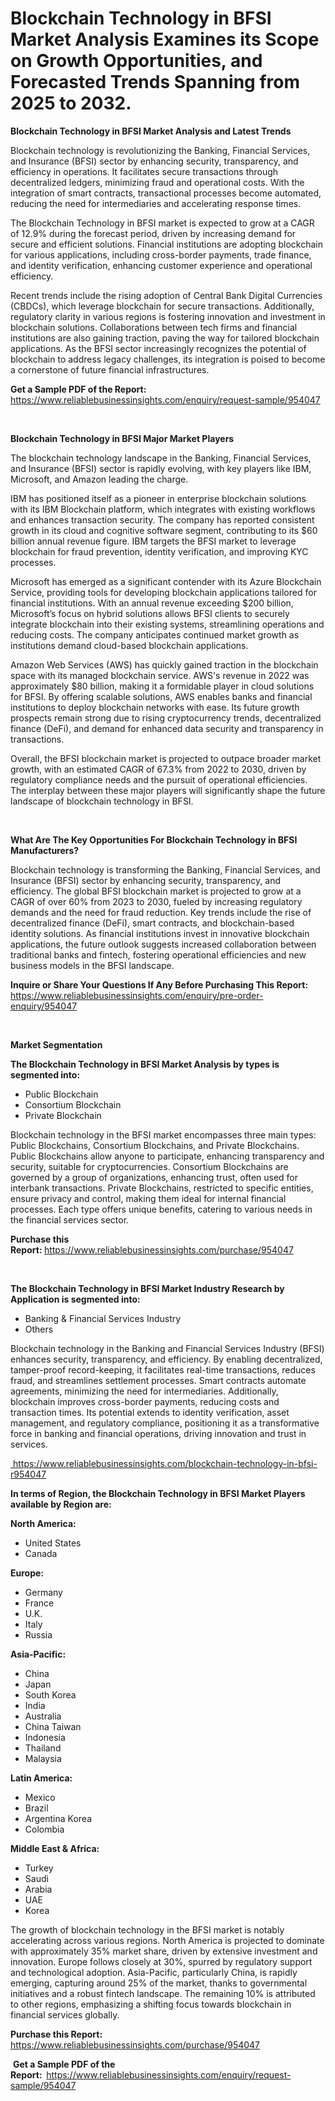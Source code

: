 <p><h1>Blockchain Technology in BFSI Market Analysis Examines its Scope on Growth Opportunities, and Forecasted Trends Spanning from 2025 to 2032.</h1></p><p><strong>Blockchain Technology in BFSI Market Analysis and Latest Trends</strong></p>
<p><p>Blockchain technology is revolutionizing the Banking, Financial Services, and Insurance (BFSI) sector by enhancing security, transparency, and efficiency in operations. It facilitates secure transactions through decentralized ledgers, minimizing fraud and operational costs. With the integration of smart contracts, transactional processes become automated, reducing the need for intermediaries and accelerating response times.</p><p>The Blockchain Technology in BFSI market is expected to grow at a CAGR of 12.9% during the forecast period, driven by increasing demand for secure and efficient solutions. Financial institutions are adopting blockchain for various applications, including cross-border payments, trade finance, and identity verification, enhancing customer experience and operational efficiency. </p><p>Recent trends include the rising adoption of Central Bank Digital Currencies (CBDCs), which leverage blockchain for secure transactions. Additionally, regulatory clarity in various regions is fostering innovation and investment in blockchain solutions. Collaborations between tech firms and financial institutions are also gaining traction, paving the way for tailored blockchain applications. As the BFSI sector increasingly recognizes the potential of blockchain to address legacy challenges, its integration is poised to become a cornerstone of future financial infrastructures.</p></p>
<p><strong>Get a Sample PDF of the Report:&nbsp;</strong> <a href="https://www.reliablebusinessinsights.com/enquiry/request-sample/954047?utm_campaign=2778&utm_medium=2&utm_source=Github&utm_content=ia&utm_term=18042025&utm_id=blockchain-technology-in-bfsi">https://www.reliablebusinessinsights.com/enquiry/request-sample/954047</a></p>
<p>&nbsp;</p>
<p><strong>Blockchain Technology in BFSI Major Market Players</strong></p>
<p><p>The blockchain technology landscape in the Banking, Financial Services, and Insurance (BFSI) sector is rapidly evolving, with key players like IBM, Microsoft, and Amazon leading the charge. </p><p>IBM has positioned itself as a pioneer in enterprise blockchain solutions with its IBM Blockchain platform, which integrates with existing workflows and enhances transaction security. The company has reported consistent growth in its cloud and cognitive software segment, contributing to its $60 billion annual revenue figure. IBM targets the BFSI market to leverage blockchain for fraud prevention, identity verification, and improving KYC processes. </p><p>Microsoft has emerged as a significant contender with its Azure Blockchain Service, providing tools for developing blockchain applications tailored for financial institutions. With an annual revenue exceeding $200 billion, Microsoft’s focus on hybrid solutions allows BFSI clients to securely integrate blockchain into their existing systems, streamlining operations and reducing costs. The company anticipates continued market growth as institutions demand cloud-based blockchain applications.</p><p>Amazon Web Services (AWS) has quickly gained traction in the blockchain space with its managed blockchain service. AWS's revenue in 2022 was approximately $80 billion, making it a formidable player in cloud solutions for BFSI. By offering scalable solutions, AWS enables banks and financial institutions to deploy blockchain networks with ease. Its future growth prospects remain strong due to rising cryptocurrency trends, decentralized finance (DeFi), and demand for enhanced data security and transparency in transactions.</p><p>Overall, the BFSI blockchain market is projected to outpace broader market growth, with an estimated CAGR of 67.3% from 2022 to 2030, driven by regulatory compliance needs and the pursuit of operational efficiencies. The interplay between these major players will significantly shape the future landscape of blockchain technology in BFSI.</p></p>
<p>&nbsp;</p>
<p><strong>What Are The Key Opportunities For Blockchain Technology in BFSI Manufacturers?</strong></p>
<p><p>Blockchain technology is transforming the Banking, Financial Services, and Insurance (BFSI) sector by enhancing security, transparency, and efficiency. The global BFSI blockchain market is projected to grow at a CAGR of over 60% from 2023 to 2030, fueled by increasing regulatory demands and the need for fraud reduction. Key trends include the rise of decentralized finance (DeFi), smart contracts, and blockchain-based identity solutions. As financial institutions invest in innovative blockchain applications, the future outlook suggests increased collaboration between traditional banks and fintech, fostering operational efficiencies and new business models in the BFSI landscape.</p></p>
<p><strong>Inquire or Share Your Questions If Any Before Purchasing This Report:</strong> <a href="https://www.reliablebusinessinsights.com/enquiry/pre-order-enquiry/954047?utm_campaign=2778&utm_medium=2&utm_source=Github&utm_content=ia&utm_term=18042025&utm_id=blockchain-technology-in-bfsi">https://www.reliablebusinessinsights.com/enquiry/pre-order-enquiry/954047</a></p>
<p>&nbsp;</p>
<p><strong>Market Segmentation</strong></p>
<p><strong>The Blockchain Technology in BFSI Market Analysis by types is segmented into:</strong></p>
<p><ul><li>Public Blockchain</li><li>Consortium Blockchain</li><li>Private Blockchain</li></ul></p>
<p><p>Blockchain technology in the BFSI market encompasses three main types: Public Blockchains, Consortium Blockchains, and Private Blockchains. Public Blockchains allow anyone to participate, enhancing transparency and security, suitable for cryptocurrencies. Consortium Blockchains are governed by a group of organizations, enhancing trust, often used for interbank transactions. Private Blockchains, restricted to specific entities, ensure privacy and control, making them ideal for internal financial processes. Each type offers unique benefits, catering to various needs in the financial services sector.</p></p>
<p><strong>Purchase this Report:&nbsp;</strong><a href="https://www.reliablebusinessinsights.com/purchase/954047?utm_campaign=2778&utm_medium=2&utm_source=Github&utm_content=ia&utm_term=18042025&utm_id=blockchain-technology-in-bfsi">https://www.reliablebusinessinsights.com/purchase/954047</a></p>
<p>&nbsp;</p>
<p><strong>The Blockchain Technology in BFSI Market Industry Research by Application is segmented into:</strong></p>
<p><ul><li>Banking & Financial Services Industry</li><li>Others</li></ul></p>
<p><p>Blockchain technology in the Banking and Financial Services Industry (BFSI) enhances security, transparency, and efficiency. By enabling decentralized, tamper-proof record-keeping, it facilitates real-time transactions, reduces fraud, and streamlines settlement processes. Smart contracts automate agreements, minimizing the need for intermediaries. Additionally, blockchain improves cross-border payments, reducing costs and transaction times. Its potential extends to identity verification, asset management, and regulatory compliance, positioning it as a transformative force in banking and financial operations, driving innovation and trust in services.</p></p>
<p><a href="https://www.reliablebusinessinsights.com/blockchain-technology-in-bfsi-r954047?utm_campaign=2778&utm_medium=2&utm_source=Github&utm_content=ia&utm_term=18042025&utm_id=blockchain-technology-in-bfsi">&nbsp;https://www.reliablebusinessinsights.com/blockchain-technology-in-bfsi-r954047</a></p>
<p><strong>In terms of Region, the Blockchain Technology in BFSI Market Players available by Region are:</strong></p>
<p>
    <p> <strong> North America: </strong>
        <ul>
            <li>United States</li>
            <li>Canada</li>
        </ul>
        </p> 
    <p> <strong> Europe: </strong>
        <ul>
            <li>Germany</li>
            <li>France</li>
            <li>U.K.</li>
            <li>Italy</li>
            <li>Russia</li>
        </ul>
        </p> 
    <p> <strong> Asia-Pacific: </strong>
        <ul>
            <li>China</li>
            <li>Japan</li>
            <li>South Korea</li>
            <li>India</li>
            <li>Australia</li>
            <li>China Taiwan</li>
            <li>Indonesia</li>
            <li>Thailand</li>
            <li>Malaysia</li>
        </ul>
        </p> 
    <p> <strong> Latin America: </strong>
        <ul>
            <li>Mexico</li>
            <li>Brazil</li>
            <li>Argentina Korea</li>
            <li>Colombia</li>
        </ul>
        </p> 
    <p> <strong> Middle East & Africa: </strong>
        <ul>
            <li>Turkey</li>
            <li>Saudi</li>
            <li>Arabia</li>
            <li>UAE</li>
            <li>Korea</li>
        </ul>
    </p>
    </p>
<p><p>The growth of blockchain technology in the BFSI market is notably accelerating across various regions. North America is projected to dominate with approximately 35% market share, driven by extensive investment and innovation. Europe follows closely at 30%, spurred by regulatory support and technological adoption. Asia-Pacific, particularly China, is rapidly emerging, capturing around 25% of the market, thanks to governmental initiatives and a robust fintech landscape. The remaining 10% is attributed to other regions, emphasizing a shifting focus towards blockchain in financial services globally.</p></p>
<p><strong>Purchase this Report: </strong><a href="https://www.reliablebusinessinsights.com/purchase/954047?utm_campaign=2778&utm_medium=2&utm_source=Github&utm_content=ia&utm_term=18042025&utm_id=blockchain-technology-in-bfsi">https://www.reliablebusinessinsights.com/purchase/954047</a></p>
<p>&nbsp;<strong>Get a Sample PDF of the Report:&nbsp;&nbsp;</strong><a href="https://www.reliablebusinessinsights.com/enquiry/request-sample/954047?utm_campaign=2778&utm_medium=2&utm_source=Github&utm_content=ia&utm_term=18042025&utm_id=blockchain-technology-in-bfsi">https://www.reliablebusinessinsights.com/enquiry/request-sample/954047</a></p>
<p><strong></strong></p>
<p><p></p><p></p><p></p></p>